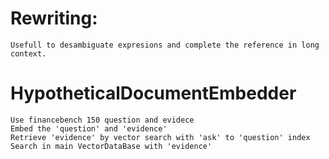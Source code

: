 # Rewriting:
    Usefull to desambiguate expresions and complete the reference in long context.
# HypotheticalDocumentEmbedder
    Use financebench 150 question and evidece
    Embed the 'question' and 'evidence'
    Retrieve 'evidence' by vector search with 'ask' to 'question' index
    Search in main VectorDataBase with 'evidence'
